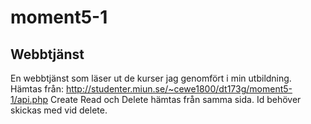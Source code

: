 # moment5-1
## Webbtjänst
En webbtjänst som läser ut de kurser jag genomfört i min utbildning.
Hämtas från:
http://studenter.miun.se/~cewe1800/dt173g/moment5-1/api.php
Create Read och Delete hämtas från samma sida. Id behöver skickas med vid delete.
